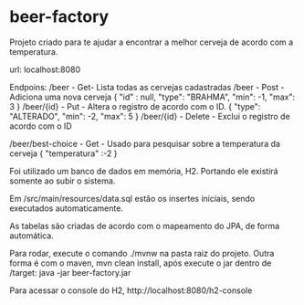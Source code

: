 # beer-factory

Projeto criado para te ajudar a encontrar a melhor cerveja de acordo com a temperatura.

url: localhost:8080

Endpoins: 
  /beer - Get- Lista todas as cervejas cadastradas
  /beer - Post - Adiciona uma nova cerveja
        {
		      "id" : null, 
		      "type": "BRAHMA",
	      	"min": -1,
		      "max": 3
         }
 /beer/{id} - Put - Altera o registro de acordo com o ID.
        {
		      "type": "ALTERADO",
	      	"min": -2,
		      "max": 5
         }
 /beer/{id} - Delete - Exclui o registro de acordo com o ID
 
  /beer/best-choice - Get - Usado para pesquisar sobre a temperatura da cerveja
  	{
	   "temperatura" :-2
	}
 
 Foi utilizado um banco de dados em memória, H2. Portando ele existirá somente ao subir o sistema.
 
 Em /src/main/resources/data.sql estão os insertes iniciais, sendo executados automaticamente.
 
 As tabelas são criadas de acordo com o mapeamento do JPA, de forma automática.
 
 Para rodar, execute o comando ./mvnw na pasta raiz do projeto.
 Outra forma é com o maven, mvn clean install, após execute o jar dentro de /target: java -jar beer-factory.jar
 
 Para acessar o console do H2, http://localhost:8080/h2-console

